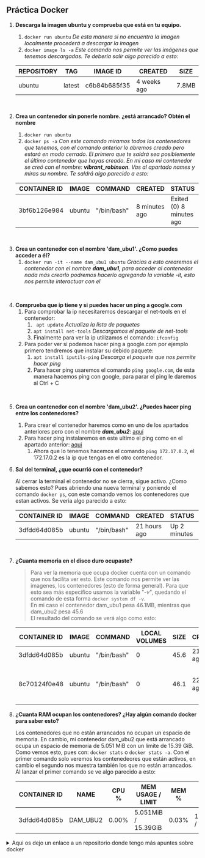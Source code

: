 ## Práctica Docker

1. **Descarga la imagen ubuntu y comprueba que está en tu equipo.**
    1. `docker run ubuntu` *De esta manera si no encuentra la imagen localmente procederá a descargar la imagen*
    2. `docker image ls -a` *Este comando nos permite ver las imágenes que tenemos descargadas. Te debería salir algo parecido a esto:*
   
    |REPOSITORY|TAG|IMAGE ID|CREATED|SIZE|
    |------|------|------|------|------|
    |ubuntu|latest|c6b84b685f35|4 weeks ago|7.8MB|

<br>

2. **Crea un contenedor sin ponerle nombre. ¿está arrancado? Obtén el nombre**
    1. `docker run ubuntu`
    2. `docker ps -a` *Con este comando miramos todos los contenedores que tenemos, con el comando anterior lo abremos creado pero estará en modo cerrado. El primero que te saldrá sea posiblemente el último contenedor que hayas creado. En mi caso mi contenedor se creó con el nombre: **_vibrant_robinson_**. Vas al apartado names y miras su nombre. Te saldrá algo parecido a esto:*

    |CONTAINER ID|IMAGE|COMMAND|CREATED|STATUS|PORTS|NAMES|
    |------|------|------|------|------|------|------|
    |3bf6b126e984|ubuntu|"/bin/bash" |8 minutes ago|Exited (0) 8 minutes ago||vibrant_robinson|
<br>

3. <a name="enlace1"></a>**Crea un contenedor con el nombre 'dam_ubu1'. ¿Como puedes acceder a él?**
    1. `docker run -it --name dam_ubu1 ubuntu` *Gracias a esto crearemos el contenedor con el nombre **_dam_ubu1_**, para acceder al contenedor nada más crearlo podremos hacerlo agregando la variable -it, esto nos permite interactuar con el*

<br>

4. **Comprueba que ip tiene y si puedes hacer un ping a google.com**
    1. Para comprobar la ip necesitaremos descargar el net-tools en el contenedor:
        1. ` apt update` *Actualiza la lista de paquetes*
        2. `apt install net-tools` *Descargamos el paquete de net-tools*
        3. Finalmente para ver la ip utilizamos el comando: `ifconfig`
    2. <a name="enlace2"></a>Para poder ver si podemos hacer ping a google.com por ejemplo primero tendremos que instalar su debido paquete:
        1. `apt install iputils-ping` *Descarga el paquete que nos permite hacer ping*
        2. Para hacer ping usaremos el comando `ping google.com`, de esta manera hacemos ping con google, para parar el ping le daremos al Ctrl + C

<br>

5. **Crea un contenedor con el nombre 'dam_ubu2'. ¿Puedes hacer ping entre los contenedores?**
    1. Para crear el contenedor haremos como en uno de los apartados anteriores pero con el nombre **_dam_ubu2_**: [aquí](#enlace1)
    2. Para hacer ping instalaremos en este ultimo el ping como en el apartado anterior: [aqui](#enlace2)
        1. Ahora que lo tenemos hacemos el comando `ping 172.17.0.2`, el 172.17.0.2 es la ip que tengas en el otro contenedor.
    

6. **Sal del terminal, ¿que ocurrió con el contenedor?**
    
    Al cerrar la terminal el contenedor no se cierra, sigue activo. ¿Como sabemos esto? Pues abriendo una nueva terminal y poniendo el comando `docker ps`, con este comando vemos los contenedores que estan activos. Se veria algo parecido a esto:

    |CONTAINER ID|IMAGE|COMMAND|CREATED|STATUS|PORTS|NAMES|
    |------|------|------|------|------|------|------|
    |3dfdd64d085b|ubuntu|"/bin/bash" |21 hours ago|Up 2 minutes||dam_ubu2|

<br>

7. **¿Cuanta memoria en el disco duro ocupaste?**

    >Para ver la memoria que ocupa docker cuenta con un comando que nos facilita ver esto. Este comando nos permite ver las imagenes, los contenedores (esto de forma general). Para que esto sea más específico usamos la variable "_-v_", quedando el comando de esta forma `docker system df -v`.<br>
    En mi caso el contenedor dam_ubu1 pesa 46.1MB, mientras que dam_ubu2 pesa 45.6<br>
    El resultado del comando se verá algo como esto:
    
    |CONTAINER ID|IMAGE|COMMAND|LOCAL VOLUMES|SIZE|CREATED|STATUS|NAMES|
    |------|------|------|------|------|------|------|------|
    |3dfdd64d085b|ubuntu|"/bin/bash" |0|45.6|21 hours ago|Up 7 minutes |dam_ubu2|
    |8c70124f0e48|ubuntu|"/bin/bash" |0|46.1|22 hours ago|Exited (137) 21 hours ago|dam_ubu1|

8. **¿Cuanta RAM ocupan los contenedores? ¿Hay algún comando docker para saber esto?**

    Los contenedores que no están arrancados no ocupan un espacio de memoria. En cambio, mi contenedor dam_ubu2 que está arrancado ocupa un espacio de memoria de 5.051 MiB con un límite de 15.39 GiB. Como vemos esto, pues con: `docker stats` o `docker stats -a`. Con el primer comando solo veremos los contenedeores que están activos, en cambio el segundo nos muestra también los que no están arrancados. Al lanzar el primer comando se ve algo parecido a esto:

    |CONTAINER ID|NAME|CPU %|MEM USAGE / LIMIT|MEM %|NET I/O|BLOCK I/O|PIDS|
    |------|------|------|------|------|------|------|------|
    |3dfdd64d085b|DAM_UBU2|0.00%|5.051MiB / 15.39GiB|0.03%|12.1kB / 0B|5MB / 0B|2|


<details><summary>Aqui os dejo un enlace a un repositorio donde tengo más apuntes sobre docker</summary>

[Mis apuntes](https://github.com/NicolasRodriguezSteuerberg/CosasPc/tree/main/2/Apuntes/SXE)
</details>